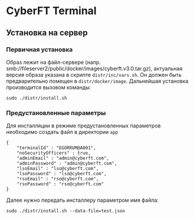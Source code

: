 CyberFT Terminal
===================================

Установка на сервер
-----------------

### Первичная установка

Образ лежит на файл-сервере (напр. smb://fileserver2/public/docker/images/cyberft.v3.0.tar.gz), 
актуальная версия образа указана в скрипте `distr/inc/vars.sh`. 
Он должен быть предварительно помещен в `distr/docker/image`. 
Дальнейшая установка производится вызовом команды:

~~~
sudo ./distr/install.sh
~~~

### Предустановленные параметры
Для инсталляции в режиме предустановленных параметров необходимо создать файл в директории `app`

~~~
{
    "terminalId" : "EGORRUM@A001",
    "noSecurityOfficers" : true,
    "adminEmail" : "admin@cyberft.com",
    "adminPassword" : "admin@cyberft.com",
    "lsoEmail" : "lso@cyberft.com",
    "lsoPassword" : "lso@cyberft.com",
    "rsoEmail" : "rso@cyberft.com",
    "rsoPassword" : "rso@cyberft.com"
}
~~~

Далее нужно передать инсталлеру параметром имя файла:
~~~
sudo ./distr/install.sh --data-file=test.json
~~~